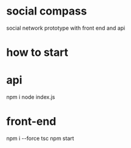 # social compass

social network prototype with front end and api

# how to start
# api
npm i
node index.js

# front-end 
npm i --force
tsc 
npm start
